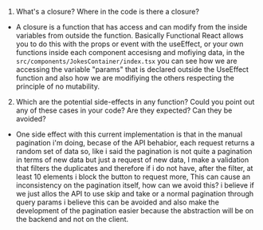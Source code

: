 1. What's a closure? Where in the code is there a closure?
  - A closure is a function that has access and can modify from the inside variables from outside the function. Basically Functional React allows you to do this with the props or event with the useEffect, or your own functions inside each component accesisng and mofiying data, in the ```src/components/JokesContainer/index.tsx``` you can see how we are accessing the variable "params" that is declared outside the UseEffect function and also how we are modifiying the others respecting the principle of no mutability.

2. Which are the potential side-effects in any function? Could you point out any of these cases in
your code? Are they expected? Can they be avoided?
  - One side effect with this current implementation is that in the manual pagination i'm doing, becase of the API behabior, each request returns a random set of data so, like i said the pagination is not quite a pagination in terms of new data but just a request of new data, I make a validation that filters the duplicates and therefore if i do not have, after the filter, at least 10 elements i block the button to request more,
  This can cause an inconsistency on the pagination itself, how can we avoid this? i believe if we just allos the API to use skip and take or a normal pagination through query params i believe this can be avoided and also make the development of the pagination easier because the abstraction will be on the backend and not on the client.